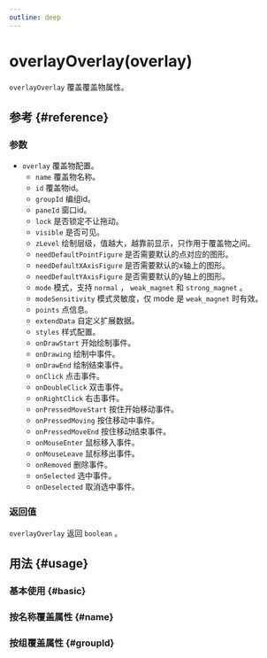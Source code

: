 ```yaml
---
outline: deep
---
```


# overlayOverlay(overlay)
`overlayOverlay` 覆盖覆盖物属性。

## 参考 {#reference}
<!--@include: @/@views/api/references/instance/overrideOverlay.md-->

### 参数
- `overlay` 覆盖物配置。
  - `name` 覆盖物名称。
  - `id` 覆盖物id。
  - `groupId` 编组id。
  - `paneId` 窗口id。
  - `lock` 是否锁定不让拖动。
  - `visible` 是否可见。
  - `zLevel` 绘制层级，值越大，越靠前显示，只作用于覆盖物之间。
  - `needDefaultPointFigure` 是否需要默认的点对应的图形。
  - `needDefaultXAxisFigure` 是否需要默认的x轴上的图形。
  - `needDefaultYAxisFigure` 是否需要默认的y轴上的图形。
  - `mode` 模式，支持 `normal` ， `weak_magnet` 和 `strong_magnet` 。
  - `modeSensitivity` 模式灵敏度，仅 mode 是 `weak_magnet` 时有效。
  - `points` 点信息。
  - `extendData` 自定义扩展数据。
  - `styles` 样式配置。
  - `onDrawStart` 开始绘制事件。
  - `onDrawing` 绘制中事件。
  - `onDrawEnd` 绘制结束事件。
  - `onClick` 点击事件。
  - `onDoubleClick` 双击事件。
  - `onRightClick` 右击事件。
  - `onPressedMoveStart` 按住开始移动事件。
  - `onPressedMoving` 按住移动中事件。
  - `onPressedMoveEnd` 按住移动结束事件。
  - `onMouseEnter` 鼠标移入事件。
  - `onMouseLeave` 鼠标移出事件。
  - `onRemoved` 删除事件。
  - `onSelected` 选中事件。
  - `onDeselected` 取消选中事件。

### 返回值
`overlayOverlay` 返回 `boolean` 。

## 用法 {#usage}
<script setup>
import OverrideOverlayBasic from '../../../@views/api/samples/overrideOverlay-basic/index.vue'
import OverrideOverlayName from '../../../@views/api/samples/overrideOverlay-name/index.vue'
import OverrideOverlayGroupId from '../../../@views/api/samples/overrideOverlay-groupId/index.vue'
</script>

### 基本使用 {#basic}
<OverrideOverlayBasic/>

### 按名称覆盖属性 {#name}
<OverrideOverlayName/>

### 按组覆盖属性 {#groupId}
<OverrideOverlayGroupId/>

